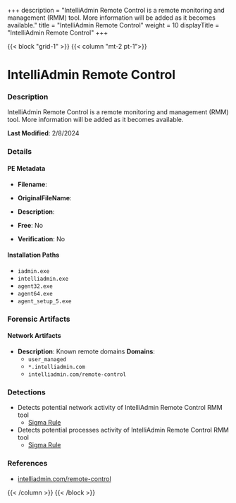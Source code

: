 +++
description = "IntelliAdmin Remote Control is a remote monitoring and management (RMM) tool. More information will be added as it becomes available."
title = "IntelliAdmin Remote Control"
weight = 10
displayTitle = "IntelliAdmin Remote Control"
+++


{{< block "grid-1" >}}
{{< column "mt-2 pt-1">}}

# IntelliAdmin Remote Control


### Description

IntelliAdmin Remote Control is a remote monitoring and management (RMM) tool. More information will be added as it becomes available.



**Last Modified**: 2/8/2024

### Details


#### PE Metadata
- **Filename**: 
- **OriginalFileName**: 
- **Description**: 


- **Free**: No

- **Verification**: No




#### Installation Paths
- `iadmin.exe`
- `intelliadmin.exe`
- `agent32.exe`
- `agent64.exe`
- `agent_setup_5.exe`

### Forensic Artifacts




#### Network Artifacts
- **Description**: Known remote domains  **Domains**:
    - `user_managed`
    - `*.intelliadmin.com`
    - `intelliadmin.com/remote-control`


### Detections
- Detects potential network activity of IntelliAdmin Remote Control RMM tool
  - [Sigma Rule](https://github.com/magicsword-io/LOLRMM/blob/main/detections/sigma/intelliadmin_remote_control_network_sigma.yml)
- Detects potential processes activity of IntelliAdmin Remote Control RMM tool
  - [Sigma Rule](https://github.com/magicsword-io/LOLRMM/blob/main/detections/sigma/intelliadmin_remote_control_processes_sigma.yml)

### References
- [intelliadmin.com/remote-control](intelliadmin.com/remote-control)



{{< /column >}}
{{< /block >}}
